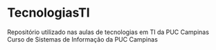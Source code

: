 # TecnologiasTI
Repositório utilizado nas aulas de tecnologias em TI da PUC Campinas
Curso de Sistemas de Informação da PUC Campinas
